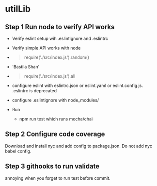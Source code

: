 # utilLib

## Step 1 Run node to verify API works

- Verify eslint setup wih .eslintignore and .eslintrc
- Verify simple API works with node
- > require('./src/index.js').random()
- 'Bastila Shan'
- >require('./src/index.js').all


- configure eslint with eslintrc.json or eslint.yaml or eslint.config.js. .eslintrc is deprecated
- configure .eslintignore with node_modules/
-	Run
	- npm run test which runs mocha/chai

## Step 2 Configure code coverage

  Download and install nyc and add config to package.json. Do not add nyc babel config.

## Step 3 githooks to run validate

 annoying when you forget to run test before commit. 
